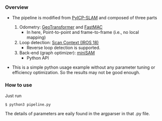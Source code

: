 ### Overview
- The pipeline is modified from [PyICP-SLAM](https://github.com/gisbi-kim/PyICP-SLAM) and composed of three parts
    1. Odometry: [GeoTransformer](https://github.com/qinzheng93/GeoTransformer/) and [FastMAC](https://github.com/Forrest-110/FastMAC)
        - In here, Point-to-point and frame-to-frame (i.e., no local mapping)
    2. Loop detection: [Scan Context (IROS 18)](https://github.com/irapkaist/scancontext)
       -  Reverse loop detection is supported.
    3. Back-end (graph optimizer): [miniSAM](https://github.com/dongjing3309/minisam)
       - Python API

- This is a simple python usage example without any parameter tuning or efficiency optimization. So the results may not be good enough.

### How to use
Just run

```sh
$ python3 pipeline.py
```

The details of parameters are eaily found in the argparser in that .py file.
